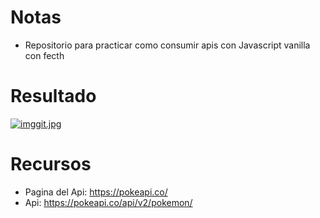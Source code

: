 # Notas

- Repositorio para practicar como consumir apis con Javascript vanilla con fecth
  
# Resultado

[![imggit.jpg](https://i.postimg.cc/ncrB7vKm/imggit.jpg)](https://postimg.cc/gn9xbLTc)

# Recursos
- Pagina del Api: https://pokeapi.co/
- Api: https://pokeapi.co/api/v2/pokemon/